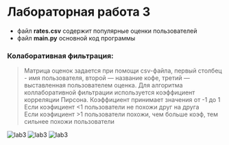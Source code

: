 


# Лабораторная работа 3

 - файл **rates.csv** содержит популярные оценки пользователей 
 - файл **main.py** основной код программы

### Колаборативная фильтрация:
>Матрица оценок задается при помощи csv-файла, первый столбец - имя пользователя, второй — название кофе, третий — выставленная пользователем оценка. 
>Для алгоритма коллаборативной фильтрации используется коэффициент корреляции Пирсона. Коэффициент принимает значения от -1 до 1   
>Если коэфициент <1 пользователи не похожи друг на друга    
>Если коэфициент >1 пользователи похожи, чем больше коэф, тем сильнее похожи пользователи   



![lab3](https://i.ibb.co/gV3pD8b/image.png)
![lab3](https://i.ibb.co/wr70MJz/image.png)
![lab3](https://i.ibb.co/VWZ5nRL/image.png)
